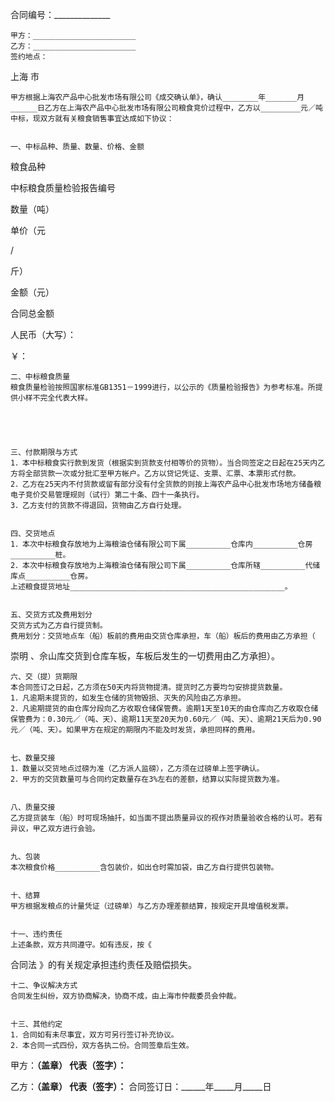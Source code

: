 
 


合同编号：______________


    甲方：_______________________
    乙方：_______________________
    签约地点：
上海
市


    甲方根据上海农产品中心批发市场有限公司《成交确认单》，确认________年_______月______日乙方在上海农产品中心批发市场有限公司粮食竞价过程中，乙方以_________元／吨中标，现双方就有关粮食销售事宜达成如下协议：


    一、中标品种、质量、数量、价格、金额






 

  

   


粮食品种





   


中标粮食质量检验报告编号





   


数量（吨）





   


单价（元


/


斤）





   


金额（元）





  

  

   



 






   



 






   



 






   



 






   



 






  

  

   


合同总金额



        



人民币（大写）：



                          



￥：





  

 





    二、中标粮食质量
    粮食质量检验按照国家标准GB1351－1999进行，以公示的《质量检验报告》为参考标准。所提供小样不完全代表大样。





    三、付款期限与方式
    1．本中标粮食实行款到发货（根据实到货款支付相等价的货物）。当合同签定之日起在25天内乙方将全部货款一次或分批汇至甲方帐户。乙方以贷记凭证、支票、汇票、本票形式付款。
    2．乙方在25天内不付货款或留有部分没有付全货款的则按上海农产品中心批发市场地方储备粮电子竞价交易管理规则（试行）第二十条、四十一条执行。
    3．乙方支付的货款不得退回，货物由乙方自行处理。


    四、交货地点
    1．本次中标粮食存放地为上海粮油仓储有限公司下属__________仓库内__________仓房__________桩。 
    2．本次中标粮食存放地为上海粮油仓储有限公司下属__________仓库所辖__________代储库点__________仓房。
    上述粮食提货地址________________________________________________。


    五、交货方式及费用划分
    交货方式为乙方自行提货制。 
    费用划分：交货地点车（船）板前的费用由交货仓库承担，车（船）板后的费用由乙方承担（
崇明
、佘山库交货到仓库车板，车板后发生的一切费用由乙方承担）。


    六、交（提）货期限
    本合同签订之日起，乙方须在50天内将货物提清。提货时乙方要均匀安排提货数量。
    1．凡逾期未提货的，如发生仓储的货物毁损、灭失的风险由乙方承担。
    2．凡逾期提货的由仓库分段向乙方收取仓储保管费。逾期1天至10天的由仓库向乙方收取仓储保管费为：0.30元／（吨、天）、逾期11天至20天为0.60元／（吨、天）、逾期21天后为0.90元／（吨、天）。如果甲方在规定的期限内不能及时发货，承担同样的费用。


    七、数量交接
    1．数量以交货地点过磅为准（乙方派人监磅），乙方须在过磅单上签字确认。
    2．甲方的交货数量可与合同约定数量存在3%左右的差额，结算以实际提货数为准。


    八、质量交接
    乙方提货装车（船）时可现场抽扦，如当面不提出质量异议的视作对质量验收合格的认可。若有异议，甲乙双方进行会验。


    九、包装
    本次粮食价格__________含包装价，如出仓时需加袋，由乙方自行提供包装物。


    十、结算
    甲方根据发粮点的计量凭证（过磅单）与乙方办理差额结算，按规定开具增值税发票。


    十一、违约责任
    上述条款，双方共同遵守。如有违反，按《
合同法
》的有关规定承担违约责任及赔偿损失。


    十二、争议解决方式
    合同发生纠纷，双方协商解决，协商不成，由上海市仲裁委员会仲裁。


    十三、其他约定
    1．合同如有未尽事宜，双方可另行签订补充协议。
    2．本合同一式四份，双方各执二份。合同签章后生效。


 



甲方：____________________（盖章）
代表（签字）：____________________
    
乙方：____________________（盖章）
代表（签字）：____________________
合同签订日：______年_____月_____日
 


 

 
 
 
 
 
  


  
 

  


  


  
 
 
 
 

